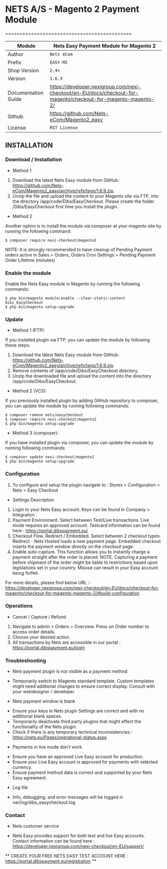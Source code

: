 # NETS A/S - Magento 2 Payment Module
============================================

| Module              | Nets Easy Payment Module for Magento 2                                                                        |
|---------------------|---------------------------------------------------------------------------------------------------------------|
| Author              | `Nets eCom`                                                                                                   |
| Prefix              | `EASY-M2`                                                                                                     |
| Shop Version        | `2.4+`                                                                                                        |
| Version             | `1.6.9`                                                                                                       |
| Documentation Guide | https://developer.nexigroup.com/nexi-checkout/en-EU/docs/checkout-for-magento/checkout-for-magento-magento-2/ |
| Github              | https://github.com/Nets-eCom/Magento2_easy                                                                    |
| License             | `MIT License`                                                                                                 |

## INSTALLATION

### Download / Installation

* Method 1
1. Download the latest Nets Easy module from GitHub: https://github.com/Nets-eCom/Magento2_easy/archive/refs/tags/1.6.9.zip.
2. Unzip the file and upload the content to your Magento site via FTP, into the directory /app/code/Dibs/EasyCheckout. Please create the folder /Dibs/EasyCheckout first time you install the plugin.

* Method 2

Another option is to install the module via composer at your magento site by running the following command:

  
	$ composer require nexi-checkout/magento2


NOTE: It is strongly recommended to have cleanup of Pending Payment orders active in Sales > Orders, Orders Cron Settings > Pending Payment Order Lifetime (minutes)

### Enable the module

Enable the Nets Easy module in Magento by running the following commands:

	$ php bin/magento module:enable --clear-static-content Dibs_EasyCheckout
	$ php bin/magento setup:upgrade

### Update

- Method 1 (FTP):

If you installed plugin via FTP, you can update the module by following these steps:
1. Download the latest Nets Easy module from GitHub:  https://github.com/Nets-eCom/Magento2_easy/archive/refs/tags/1.6.9.zip.
2. Remove contents of /app/code/Dibs/EasyCheckout directory.
3. Unzip the downloaded file and upload the content into the directory /app/code/Dibs/EasyCheckout.

- Method 2 (VCS):

If you previously installed plugin by adding GitHub repository to composer, you can update the module by running following commands:

	$ composer remove nets/easycheckout
	$ composer require nexi-checkout/magento2
	$ php bin/magento setup:upgrade

- Method 3 (composer):

If you have installed plugin via composer, you can update the module by running following commands:

	$ composer update nexi-checkout/magento2
	$ php bin/magento setup:upgrade
### Configuration

1. To configure and setup the plugin navigate to : Stores > Configuration > Nets > Easy Checkout

* Settings Description
1. Login to your Nets Easy account. Keys can be found in Company > Integration :
2. Payment Environment. Select between Test/Live transactions. Live mode requires an approved account. Testcard information can be found here : https://portal.dibspayment.eu/
3. Checkout Flow. Redirect / Embedded. Select between 2 checkout types. Redirect - Nets Hosted loads a new payment page. Embedded checkout inserts the payment window directly on the checkout page.
4. Enable auto-capture. This function allows you to instantly charge a payment straight after the order is placed.
   NOTE. Capturing a payment before shipment of the order might be liable to restrictions based upon legislations set in your country. Misuse can result in your Easy account being forfeit.
   
For more details, please find below URL :-
https://developer.nexigroup.com/nexi-checkout/en-EU/docs/checkout-for-magento/checkout-for-magento-magento-2/#build-configuration

### Operations

* Cancel / Capture / Refund
1. Navigate to admin > Orders > Overview. Press on Order number to access order details.
2. Choose your desired action.
3. All transactions by Nets are accessible in our portal : https://portal.dibspayment.eu/login

### Troubleshooting

* Nets payment plugin is not visible as a payment method
- Temporarily switch to Magento standard template. Custom templates might need addtional changes to ensure correct display. Consult with your webdesigner / developer.

* Nets payment window is blank
- Ensure your keys in Nets plugin Settings are correct and with no additional blank spaces.
- Temporarily deactivate third party plugins that might effect the functionality of the Nets plugin.
- Check if there is any temporary technical inconsistencies : https://nets.eu/Pages/operational-status.aspx

* Payments in live mode don't work
- Ensure you have an approved Live Easy account for production.
- Ensure your Live Easy account is approved for payments with selected currency.
- Ensure payment method data is correct and supported by your Nets Easy agreement.

* Log file
- Info, debugging, and error messages will be logged in var/log/dibs_easycheckout.log

### Contact

* Nets customer service
- Nets Easy provides support for both test and live Easy accounts. Contact information can be found here : https://developer.nexigroup.com/nexi-checkout/en-EU/support/

** CREATE YOUR FREE NETS EASY TEST ACCOUNT HERE : https://portal.dibspayment.eu/registration **
